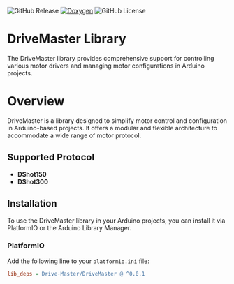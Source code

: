![GitHub Release](https://img.shields.io/github/v/release/Witty-Wizard/DriveMaster)
[![Doxygen](https://github.com/adafruit/ci-arduino/blob/master/assets/doxygen_badge.svg)](https://witty-wizard.github.io/DriveMaster/)
![GitHub License](https://img.shields.io/github/license/Witty-Wizard/DriveMaster)

# DriveMaster Library

The DriveMaster library provides comprehensive support for controlling various motor drivers and managing motor configurations in Arduino projects.

# Overview

DriveMaster is a library designed to simplify motor control and configuration in Arduino-based projects. It offers a modular and flexible architecture to accommodate a wide range of motor protocol.

## Supported Protocol

- **DShot150**
- **DShot300**

## Installation

To use the DriveMaster library in your Arduino projects, you can install it via PlatformIO or the Arduino Library Manager.

### PlatformIO

Add the following line to your `platformio.ini` file:

```ini
lib_deps = Drive-Master/DriveMaster @ ^0.0.1
